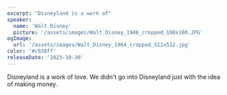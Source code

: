 ```yaml
---
excerpt: "Disneyland is a work of"
speaker:
  name: 'Walt Disney'
  picture: '/assets/images/Walt_Disney_1946_cropped_100x100.JPG'
ogImage:
  url: '/assets/images/Walt_Disney_1964_cropped_512x512.jpg'
color: '#c938ff'
releaseDate: '2023-10-30'
---
```

Disneyland is a work of love. We didn't go into Disneyland just with the idea of making money.
